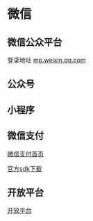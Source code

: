 # 微信
## 微信公众平台
登录地址 [mp.weixin.qq.com](https://mp.weixin.qq.com)

## 公众号

## 小程序

## 微信支付

[微信支付首页](https://pay.weixin.qq.com/)

[官方sdk下载](https://pay.weixin.qq.com/wiki/doc/api/jsapi.php?chapter=11_1)

## 开放平台
[开放平台](https://open.weixin.qq.com/)
